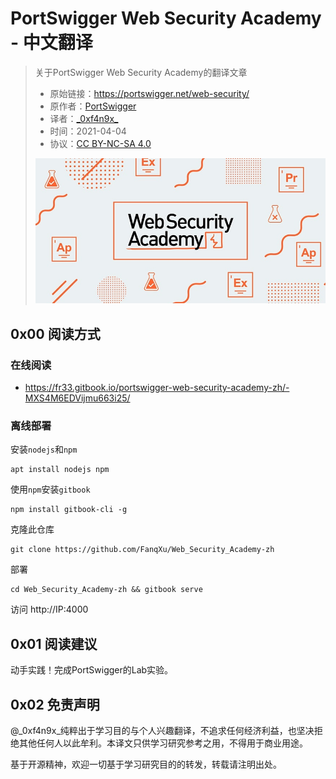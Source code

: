 # PortSwigger Web Security Academy - 中文翻译

> 关于PortSwigger Web Security Academy的翻译文章
> - 原始链接：https://portswigger.net/web-security/
> - 原作者：[PortSwigger](https://portswigger.net/)
> - 译者：[\_0xf4n9x\_](https://twitter.com/_0xf4n9x_)
> - 时间：2021-04-04
> - 协议：[CC BY-NC-SA 4.0](https://creativecommons.org/licenses/by-nc-sa/4.0/)
> 
> ![Cover](./cover.jpg)





## 0x00 阅读方式

### 在线阅读
- https://fr33.gitbook.io/portswigger-web-security-academy-zh/-MXS4M6EDVijmu663i25/

### 离线部署

安装`nodejs`和`npm`

```shell
apt install nodejs npm
```

使用`npm`安装`gitbook`

```shell
npm install gitbook-cli -g
```

克隆此仓库

```shell
git clone https://github.com/FanqXu/Web_Security_Academy-zh
```

部署

```shell
cd Web_Security_Academy-zh && gitbook serve
```

访问 http://IP:4000



## 0x01 阅读建议

动手实践！完成PortSwigger的Lab实验。


## 0x02 免责声明

@\_0xf4n9x\_纯粹出于学习目的与个人兴趣翻译，不追求任何经济利益，也坚决拒绝其他任何人以此牟利。本译文只供学习研究参考之用，不得用于商业用途。

基于开源精神，欢迎一切基于学习研究目的的转发，转载请注明出处。








